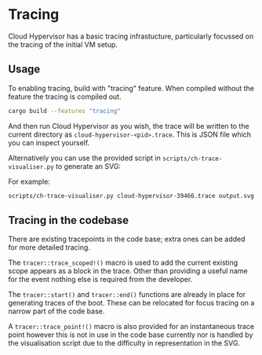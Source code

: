 # Tracing

Cloud Hypervisor has a basic tracing infrastucture, particularly focussed on
the tracing of the initial VM setup.

## Usage

To enabling tracing, build with "tracing" feature. When compiled without the
feature the tracing is compiled out.

```bash
cargo build --features "tracing"
```

And then run Cloud Hypervisor as you wish, the trace will be written to the current directory as `cloud-hypervisor-<pid>.trace`. This is JSON file which you can inspect yourself.

Alternatively you can use the provided script in
`scripts/ch-trace-visualiser.py` to generate an SVG:

For example: 

```bash
scripts/ch-trace-visualiser.py cloud-hypervisor-39466.trace output.svg
```

## Tracing in the codebase

There are existing tracepoints in the code base; extra ones can be added for
more detailed tracing.

The `tracer::trace_scoped!()` macro is used to add the current existing scope
appears as a block in the trace. Other than providing a useful name for the
event nothing else is required from the developer.

The `tracer::start()` and `tracer::end()` functions are already in place for
generating traces of the boot. These can be relocated for focus tracing on a
narrow part of the code base.

A `tracer::trace_point!()` macro is also provided for an instantaneous trace
point however this is not in use in the code base currently nor is handled by
the visualisation script due to the difficulty in representation in the SVG.

